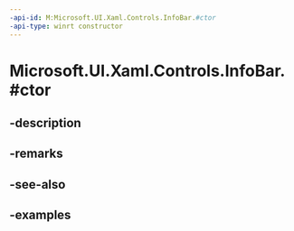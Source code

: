 ```yaml
---
-api-id: M:Microsoft.UI.Xaml.Controls.InfoBar.#ctor
-api-type: winrt constructor
---
```


# Microsoft.UI.Xaml.Controls.InfoBar.#ctor

<!--
public InfoBar ();
-->


## -description

## -remarks

## -see-also

## -examples


